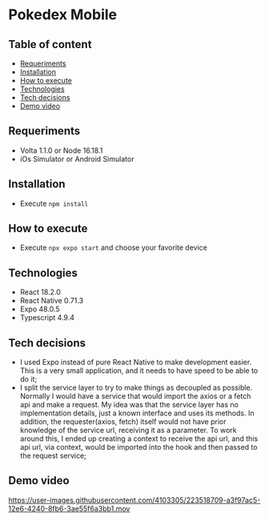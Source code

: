 # Pokedex Mobile

## Table of content

- [Requeriments](#requeriments)
- [Installation](#installation)
- [How to execute](#how-to-execute)
- [Technologies](#technologies)
- [Tech decisions](#tech-decisions)
- [Demo video](#demo-video)

## Requeriments

- Volta 1.1.0 or Node 16.18.1
- iOs Simulator or Android Simulator

## Installation

- Execute `npm install`

## How to execute

- Execute `npx expo start` and choose your favorite device

## Technologies

- React 18.2.0
- React Native 0.71.3
- Expo 48.0.5
- Typescript 4.9.4

## Tech decisions

- I used Expo instead of pure React Native to make development easier. This is a very small application, and it needs to have speed to be able to do it;
- I split the service layer to try to make things as decoupled as possible. Normally I would have a service that would import the axios or a fetch api and make a request. My idea was that the service layer has no implementation details, just a known interface and uses its methods. In addition, the requester(axios, fetch) itself would not have prior knowledge of the service url, receiving it as a parameter. To work around this, I ended up creating a context to receive the api url, and this api url, via context, would be imported into the hook and then passed to the request service;

## Demo video

https://user-images.githubusercontent.com/4103305/223518709-a3f97ac5-12e6-4240-8fb6-3ae55f6a3bb1.mov
